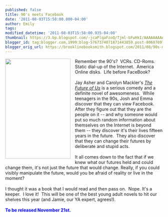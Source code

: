 ```yaml
---
published: false
title: 90's meets Facebook
date: '2011-08-03T15:58:00.000-04:00'
author: Emily
tags: 
modified_datetime: '2011-08-03T15:58:00.935-04:00'
thumbnail: https://3.bp.blogspot.com/-jcaPlqaFzoQ/Tjml-bFwHkI/AAAAAAAAAQc/fowCYtQsG0k/s72-c/images.jpg
blogger_id: tag:blogger.com,1999:blog-5767374071871443859.post-8060789726570163422
blogger_orig_url: https://brooklinebooksmith.blogspot.com/2011/08/90s-meets-facebook.html
---
```


<div class="separator" style="clear: both; text-align: center;"><a href="https://3.bp.blogspot.com/-jcaPlqaFzoQ/Tjml-bFwHkI/AAAAAAAAAQc/fowCYtQsG0k/s1600/images.jpg" imageanchor="1" style="clear: left; cssfloat: left; float: left; margin-bottom: 1em; margin-right: 1em;"><img border="0" height="320" src="https://3.bp.blogspot.com/-jcaPlqaFzoQ/Tjml-bFwHkI/AAAAAAAAAQc/fowCYtQsG0k/s320/images.jpg" t$="true" width="209" /></a></div>Remember the 90's?&nbsp; VCRs. CD-Roms. Static dial-up of the Internet.&nbsp; America Online disks.&nbsp; Life before FaceBook?<br /><br />Jay Asher and Carolyn Mackler's <em><a href="https://www.brooklinebooksmith-shop.com/book/9781595144911">The Future of Us</a></em> is a serious comedy and a definite novel of awesomeness.&nbsp; While teenagers in the 90s, Josh and Emma discover that they can view Facebook.&nbsp; After they figure out that they are the people on it -- and why someone would put so much random information about themselves on the Internet is beyond them -- they discover it's their lives fifteen years in the future.&nbsp; They also discover that they can change their futures by deliberate and&nbsp;stupid acts.&nbsp; <br /><br />It all comes down to the fact that if we knew what our futures held and could change them, it's not just the future that would change.&nbsp;Really, if you could visibly manipulate the future, would you be afraid of reality or live in the moment?<br /><br />I thought it was a book that I would read and then pass on.&nbsp;&nbsp;Nope. It's a keeper.&nbsp; I love it!&nbsp; This will be one of the best young adult novels to hit our shelves this year (and Jamie, our YA expert,&nbsp;agrees!).<br /><br /><strong><span style="color: blue;">To be released November 21st.</span></strong>